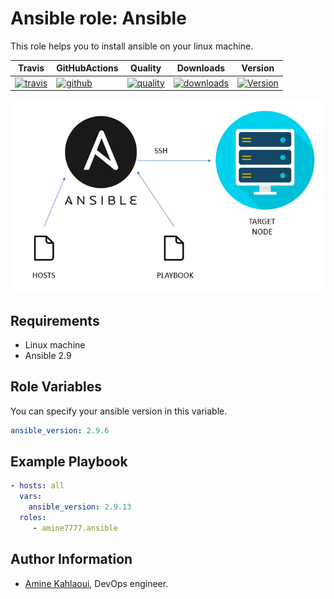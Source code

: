 Ansible role: Ansible
=========

This role helps you to install ansible on your linux machine.


|Travis|GitHubActions|Quality|Downloads|Version|
|------|-------------|-------|---------|-------|
|[![travis](https://travis-ci.com/amine7777/ansible-role-ansible.svg?branch=master)](https://travis-ci.com/amine7777/ansible-role-ansible)|[![github](https://github.com/amine7777/ansible-role-ansible/workflows/CI/badge.svg)](https://github.com/amine7777/ansible-role-ansible/actions)|[![quality](https://img.shields.io/ansible/quality/50498)](https://galaxy.ansible.com/amine7777/ansible)|[![downloads](https://img.shields.io/ansible/role/d/50348)](https://galaxy.ansible.com/amine7777/ansible)|[![Version](https://img.shields.io/github/release/amine7777/ansible-role-ansible.svg)](https://github.com/amine7777/ansible-role-ansible/releases/)|

![](ansible.jpg)

Requirements
------------
- Linux machine
- Ansible 2.9

Role Variables
--------------

You can specify your ansible version in this variable.
```yaml
ansible_version: 2.9.6
```

Example Playbook
----------------

```yaml
- hosts: all
  vars:
    ansible_version: 2.9.13
  roles:
     - amine7777.ansible
```

Author Information
------------------

- [Amine Kahlaoui](https://github.com/amine7777), DevOps engineer.

